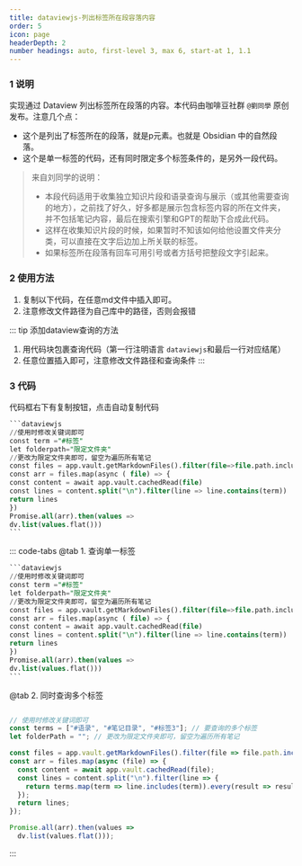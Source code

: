 ```yaml
---
title: dataviewjs-列出标签所在段容落内容
order: 5
icon: page
headerDepth: 2
number headings: auto, first-level 3, max 6, start-at 1, 1.1
---
```

### 1 说明
实现通过 Dataview 列出标签所在段落的内容。本代码由咖啡豆社群 `@劉同學` 原创发布。注意几个点：
- 这个是列出了标签所在的段落，就是p元素。也就是 Obsidian 中的自然段落。
- 这个是单一标签的代码，还有同时限定多个标签条件的，是另外一段代码。


> 来自刘同学的说明：
> - 本段代码适用于收集独立知识片段和语录查询与展示（或其他需要查询的地方），之前找了好久，好多都是展示包含标签内容的所在文件夹，并不包括笔记内容，最后在搜索引擎和GPT的帮助下合成此代码。
> - 这样在收集知识片段的时候，如果暂时不知该如何给他设置文件夹分类，可以直接在文字后边加上所关联的标签。
> - 如果标签所在段落有回车可用引号或者方括号把整段文字引起来。

### 2 使用方法
1. 复制以下代码，在任意md文件中插入即可。
2. 注意修改文件路径为自己库中的路径，否则会报错

::: tip 添加dataview查询的方法
1. 用代码块包裹查询代码（第一行注明语言 `dataviewjs`和最后一行对应结尾）
2. 任意位置插入即可，注意修改文件路径和查询条件
:::

### 3 代码 
代码框右下有复制按钮，点击自动复制代码
````sql
```dataviewjs
//使用时修改关键词即可
const term ="#标签"
let folderpath="限定文件夹"
//更改为限定文件夹即可，留空为遍历所有笔记
const files = app.vault.getMarkdownFiles().filter(file=>file.path.includes(folderpath))
const arr = files.map(async ( file) => {
const content = await app.vault.cachedRead(file)
const lines = content.split("\n").filter(line => line.contains(term))
return lines
})
Promise.all(arr).then(values => 
dv.list(values.flat()))
```
````


::: code-tabs
@tab 1. 查询单一标签
````sql
```dataviewjs
//使用时修改关键词即可
const term ="#标签"
let folderpath="限定文件夹"
//更改为限定文件夹即可，留空为遍历所有笔记
const files = app.vault.getMarkdownFiles().filter(file=>file.path.includes(folderpath))
const arr = files.map(async ( file) => {
const content = await app.vault.cachedRead(file)
const lines = content.split("\n").filter(line => line.contains(term))
return lines
})
Promise.all(arr).then(values => 
dv.list(values.flat()))
```
````
@tab 2. 同时查询多个标签
````js

// 使用时修改关键词即可
const terms = ["#语录", "#笔记目录", "#标签3"]; // 要查询的多个标签
let folderPath = ""; // 更改为限定文件夹即可，留空为遍历所有笔记

const files = app.vault.getMarkdownFiles().filter(file => file.path.includes(folderPath));
const arr = files.map(async (file) => {
  const content = await app.vault.cachedRead(file);
  const lines = content.split("\n").filter(line => {
    return terms.map(term => line.includes(term)).every(result => result);
  });
  return lines;
});

Promise.all(arr).then(values => 
  dv.list(values.flat()));

````

:::